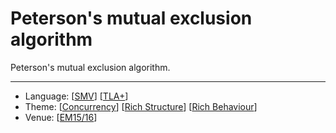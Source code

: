 # Peterson's mutual exclusion algorithm

Peterson's mutual exclusion algorithm.

---

* Language: [[SMV](https://github.com/nmacedo/MSV/wiki/By-Language#smv)] [[TLA+](https://github.com/nmacedo/MSV/wiki/By-Language#tla)]
* Theme: [[Concurrency](https://github.com/nmacedo/MSV/wiki/By-Theme#concurrency)] [[Rich Structure](https://github.com/nmacedo/MSV/wiki/By-Theme#rich-structure)] [[Rich Behaviour](https://github.com/nmacedo/MSV/wiki/By-Theme#rich-behaviour)]
* Venue: [[EM15/16](https://github.com/nmacedo/MSV/wiki/By-Venue#em-1516)]
